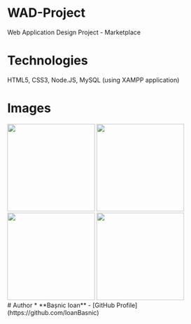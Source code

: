 # WAD-Project
Web Application Design Project - Marketplace
# Technologies
HTML5, CSS3, Node.JS, MySQL (using XAMPP application)
# Images
<div>
<img src="https://i.ibb.co/92BCxrn/a.png" width="200">
<img src="https://i.ibb.co/5GRgVRc/b.png" width="200">
<img src="https://i.ibb.co/NxZsMyN/c.png" width="200">
<img src="https://i.ibb.co/9Vqnk8P/d.png" width="200">
</div>
# Author
* **Bașnic Ioan** - [GitHub Profile](https://github.com/IoanBasnic)
